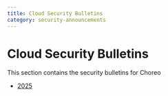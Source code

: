 ```yaml
---
title: Cloud Security Bulletins
category: security-announcements
---
```


# Cloud Security Bulletins

This section contains the security bulletins for Choreo

* [2025]({{#base_path#}}/security-announcements/cloud-security-bulletins/choreo/2025/)
